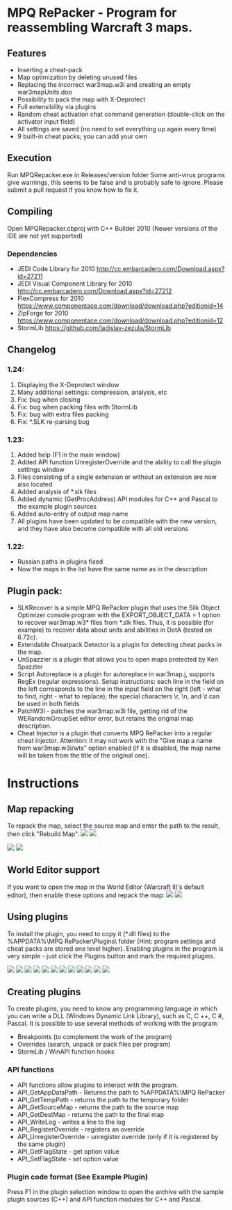 # MPQ RePacker - Program for reassembling Warcraft 3 maps.

## Features
- Inserting a cheat-pack
- Map optimization by deleting unused files
- Replacing the incorrect war3map.w3i and creating an empty war3mapUnits.doo
- Possibility to pack the map with X-Deprotect
- Full extensibility via plugins
- Random cheat activation chat command generation (double-click on the activator input field)
- All settings are saved (no need to set everything up again every time)
- 9 built-in cheat packs; you can add your own

## Execution
Run MPQRepacker.exe in Releases/version folder
Some anti-virus programs give warnings, this seems to be false and is probably safe to ignore. Please submit a pull request if you know how to fix it.

## Compiling
Open MPQRepacker.cbproj with C++ Builder 2010 (Newer versions of the IDE are not yet supported)

### Dependencies
- JEDI Code Library for 2010 http://cc.embarcadero.com/Download.aspx?id=27211
- JEDI Visual Component Library for 2010 http://cc.embarcadero.com/Download.aspx?id=27212
- FlexCompress for 2010 https://www.componentace.com/download/download.php?editionid=14
- ZipForge for 2010 https://www.componentace.com/download/download.php?editionid=12
- StormLib https://github.com/ladislav-zezula/StormLib

## Changelog

### 1.24:
1. Displaying the X-Deprotect window
2. Many additional settings: compression, analysis, etc
3. Fix: bug when closing
4. Fix: bug when packing files with StormLib
5. Fix: bug with extra files packing
6. Fix: *.SLK re-parsing bug

### 1.23:
1. Added help (F1 in the main window)
2. Added API function UnregisterOverride and the ability to call the plugin settings window
3. Files consisting of a single extension or without an extension are now also located
4. Added analysis of *.slk files
5. Added dynamic (GetProcAddress) API modules for C++ and Pascal to the example plugin sources
6. Added auto-entry of output map name
7. All plugins have been updated to be compatible with the new version, and they have also become compatible with all old versions

### 1.22:
- Russian paths in plugins fixed
- Now the maps in the list have the same name as in the description

## Plugin pack:
- SLKRecover is a simple MPQ RePacker plugin that uses the Silk Object Optimizer console program with the EXPORT_OBJECT_DATA = 1 option to recover war3map.w3* files from *.slk files. Thus, it is possible (for example) to recover data about units and abilities in DotA (tested on 6.72c).
- Extendable Cheatpack Detector is a plugin for detecting cheat packs in the map.
- UnSpazzler is a plugin that allows you to open maps protected by Ken Spazzler
- Script Autoreplace is a plugin for autoreplace in war3map.j, supports RegEx (regular expressions). Setup instructions: each line in the field on the left corresponds to the line in the input field on the right (left - what to find, right - what to replace); the special characters \r, \n, and \t can be used in both fields
- PatchW3I - patches the war3map.w3i file, getting rid of the WERandomGroupSet editor error, but retains the original map description.
- Cheat Injector is a plugin that converts MPQ RePacker into a regular cheat injector. Attention: it may not work with the "Give map a name from war3map.w3i/wts" option enabled (if it is disabled, the map name will be taken from the title of the original one).

# Instructions

## Map repacking
To repack the map, select the source map and enter the path to the result, then click "Rebuild Map".
<img src="Screenshots/Russian/Main Window.png">
<img src="Screenshots/English/Main Window.png">

<img src="Screenshots/Russian/Additional Settings.png">
<img src="Screenshots/English/Additional Settings.png">
	
## World Editor support
If you want to open the map in the World Editor (Warcraft III's default editor), then enable these options and repack the map:
<img src="Screenshots/Russian/WorldEditor Checkboxes.png">
<img src="Screenshots/English/WorldEditor Checkboxes.png">
	
## Using plugins
To install the plugin, you need to copy it (*.dll files) to the %APPDATA%\MPQ RePacker\Plugins\ folder (Hint: program settings and cheat packs are stored one level higher).
Enabling plugins in the program is very simple - just click the Plugins button and mark the required plugins.

<img src="Screenshots/Russian/Plugins/CheatInjector.png">
<img src="Screenshots/English/Plugins/CheatInjector.png">


<img src="Screenshots/Russian/Plugins/Extendable Cheatpack Detector.png">
<img src="Screenshots/English/Plugins/Extendable Cheatpack Detector.png">


<img src="Screenshots/Russian/Plugins/PatchW3I.png">
<img src="Screenshots/English/Plugins/PatchW3I.png">


<img src="Screenshots/Russian/Plugins/ScriptAutoreplace.png">
<img src="Screenshots/English/Plugins/ScriptAutoreplace.png">

<img src="Screenshots/Russian/Plugins/SLKRecover.png">
<img src="Screenshots/English/Plugins/SLKRecover.png">

<img src="Screenshots/Russian/Plugins/UnSpazzler.png">
<img src="Screenshots/English/Plugins/UnSpazzler.png">

## Creating plugins
To create plugins, you need to know any programming language in which you can write a DLL (Windows Dynamic Link Library), such as C, C ++, C #, Pascal.
It is possible to use several methods of working with the program:
- Breakpoints (to complement the work of the program)
- Overrides (search, unpack or pack files per program)
- StormLib / WinAPI function hooks
	
### API functions
- API functions allow plugins to interact with the program.
- API_GetAppDataPath - Returns the path to %APPDATA%\MPQ RePacker
- API_GetTempPath - returns the path to the temporary folder
- API_GetSourceMap - returns the path to the source map
- API_GetDestMap - returns the path to the final map
- API_WriteLog - writes a line to the log
- API_RegisterOverride - registers an override
- API_UnregisterOverride - unregister override (only if it is registered by the same plugin)
- API_GetFlagState - get option value
- API_SetFlagState - set option value
	
### Plugin code format (See Example Plugin)
Press F1 in the plugin selection window to open the archive with the sample plugin sources (C++) and API function modules for C++ and Pascal.